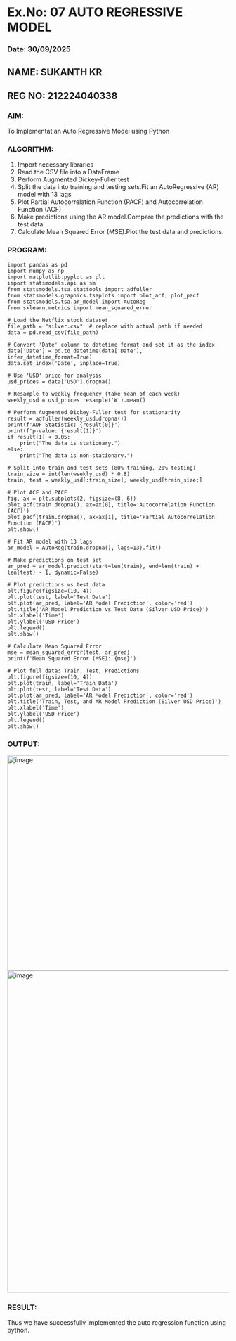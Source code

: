 # Ex.No: 07                                       AUTO REGRESSIVE MODEL
### Date: 30/09/2025
## NAME: SUKANTH KR
## REG NO: 212224040338
### AIM:
To Implementat an Auto Regressive Model using Python
### ALGORITHM:
1. Import necessary libraries
2. Read the CSV file into a DataFrame
3. Perform Augmented Dickey-Fuller test
4. Split the data into training and testing sets.Fit an AutoRegressive (AR) model with 13 lags
5. Plot Partial Autocorrelation Function (PACF) and Autocorrelation Function (ACF)
6. Make predictions using the AR model.Compare the predictions with the test data
7. Calculate Mean Squared Error (MSE).Plot the test data and predictions.
### PROGRAM:
```
import pandas as pd
import numpy as np
import matplotlib.pyplot as plt
import statsmodels.api as sm
from statsmodels.tsa.stattools import adfuller
from statsmodels.graphics.tsaplots import plot_acf, plot_pacf
from statsmodels.tsa.ar_model import AutoReg
from sklearn.metrics import mean_squared_error

# Load the Netflix stock dataset
file_path = "silver.csv"  # replace with actual path if needed
data = pd.read_csv(file_path)

# Convert 'Date' column to datetime format and set it as the index
data['Date'] = pd.to_datetime(data['Date'], infer_datetime_format=True)
data.set_index('Date', inplace=True)

# Use 'USD' price for analysis
usd_prices = data['USD'].dropna()

# Resample to weekly frequency (take mean of each week)
weekly_usd = usd_prices.resample('W').mean()

# Perform Augmented Dickey-Fuller test for stationarity
result = adfuller(weekly_usd.dropna())
print(f'ADF Statistic: {result[0]}')
print(f'p-value: {result[1]}')
if result[1] < 0.05:
    print("The data is stationary.")
else:
    print("The data is non-stationary.")

# Split into train and test sets (80% training, 20% testing)
train_size = int(len(weekly_usd) * 0.8)
train, test = weekly_usd[:train_size], weekly_usd[train_size:]

# Plot ACF and PACF
fig, ax = plt.subplots(2, figsize=(8, 6))
plot_acf(train.dropna(), ax=ax[0], title='Autocorrelation Function (ACF)')
plot_pacf(train.dropna(), ax=ax[1], title='Partial Autocorrelation Function (PACF)')
plt.show()

# Fit AR model with 13 lags
ar_model = AutoReg(train.dropna(), lags=13).fit()

# Make predictions on test set
ar_pred = ar_model.predict(start=len(train), end=len(train) + len(test) - 1, dynamic=False)

# Plot predictions vs test data
plt.figure(figsize=(10, 4))
plt.plot(test, label='Test Data')
plt.plot(ar_pred, label='AR Model Prediction', color='red')
plt.title('AR Model Prediction vs Test Data (Silver USD Price)')
plt.xlabel('Time')
plt.ylabel('USD Price')
plt.legend()
plt.show()

# Calculate Mean Squared Error
mse = mean_squared_error(test, ar_pred)
print(f'Mean Squared Error (MSE): {mse}')

# Plot full data: Train, Test, Predictions
plt.figure(figsize=(10, 4))
plt.plot(train, label='Train Data')
plt.plot(test, label='Test Data')
plt.plot(ar_pred, label='AR Model Prediction', color='red')
plt.title('Train, Test, and AR Model Prediction (Silver USD Price)')
plt.xlabel('Time')
plt.ylabel('USD Price')
plt.legend()
plt.show()
```
### OUTPUT:

<img width="649" height="490" alt="image" src="https://github.com/user-attachments/assets/f0aecaf9-988b-4b61-aa58-d7dbb4121db5" />
<img width="786" height="733" alt="image" src="https://github.com/user-attachments/assets/6c758339-ba20-427f-a327-eeb91e9d7f05" />


### RESULT:
Thus we have successfully implemented the auto regression function using python.
